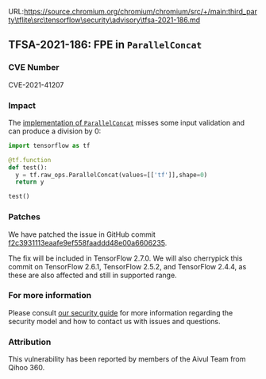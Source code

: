 URL:https://source.chromium.org/chromium/chromium/src/+/main:third_party\tflite\src\tensorflow\security\advisory\tfsa-2021-186.md
## TFSA-2021-186: FPE in `ParallelConcat`

### CVE Number
CVE-2021-41207

### Impact
The [implementation of `ParallelConcat`](https://github.com/tensorflow/tensorflow/blob/8d72537c6abf5a44103b57b9c2e22c14f5f49698/tensorflow/core/kernels/inplace_ops.cc#L72-L97) misses some input validation and can produce a division by 0:

```python
import tensorflow as tf

@tf.function
def test():
  y = tf.raw_ops.ParallelConcat(values=[['tf']],shape=0)
  return y

test()
```

### Patches
We have patched the issue in GitHub commit [f2c3931113eaafe9ef558faaddd48e00a6606235](https://github.com/tensorflow/tensorflow/commit/f2c3931113eaafe9ef558faaddd48e00a6606235).

The fix will be included in TensorFlow 2.7.0. We will also cherrypick this commit on TensorFlow 2.6.1, TensorFlow 2.5.2, and TensorFlow 2.4.4, as these are also affected and still in supported range.

### For more information
Please consult [our security guide](https://github.com/tensorflow/tensorflow/blob/master/SECURITY.md) for more information regarding the security model and how to contact us with issues and questions.

### Attribution
This vulnerability has been reported by members of the Aivul Team from Qihoo 360.
